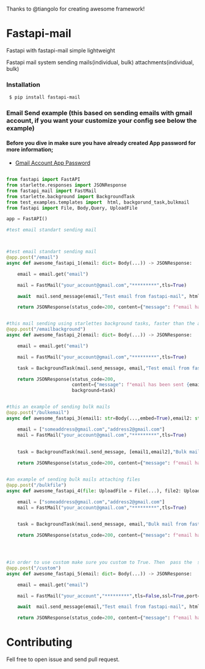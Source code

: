 

Thanks to @tiangolo for creating awesome framework! 


# Fastapi-mail

Fastapi with fastapi-mail simple lightweight


Fastapi mail system sending mails(individual, bulk) attachments(individual, bulk)


### Installation ###

```sh
 $ pip install fastapi-mail
```




### Email Send example (this based on sending emails with gmail account, if you want your customize your config see below the example)
#### Before you dive in make sure you have already created  App password for more information;
- [Gmail Account App Password](https://support.google.com/mail/answer/185833?hl=en)

```python

from fastapi import FastAPI
from starlette.responses import JSONResponse
from fastapi_mail import FastMail
from starlette.background import BackgroundTask
from test_examples.templates import  html, backgorund_task,bulkmail
from fastapi import File, Body,Query, UploadFile

app = FastAPI()

#test email standart sending mail 



#test email standart sending mail 
@app.post("/email")
async def awesome_fastapi_1(email: dict= Body(...)) -> JSONResponse:

    email = email.get("email")

    mail = FastMail("your_account@gmail.com","*********",tls=True)

    await  mail.send_message(email,"Test email from fastapi-mail", html, text_format="html")

    return JSONResponse(status_code=200, content={"message": f"email has been sent {email} address"})


#this mail sending using starlettes background tasks, faster than the above one
@app.post("/emailbackground")
async def awesome_fastapi_2(email: dict= Body(...)) -> JSONResponse:

    email = email.get("email")

    mail = FastMail("your_account@gmail.com","*********",tls=True)

    task = BackgroundTask(mail.send_message, email,"Test email from fastapi-mail with background task",backgorund_task,text_format="html")

    return JSONResponse(status_code=200, 
                        content={"message": f"email has been sent {email} address"}, 
                        background=task)


#this an example of sending bulk mails
@app.post("/bulkemail")
async def awesome_fastapi_3(email1: str=Body(...,embed=True),email2: str=Body(...,embed=True)) -> JSONResponse:

    email = ["someaddress@gmail.com","address2@gmail.com"]
    mail = FastMail("your_account@gmail.com","*********",tls=True)
  
   
    task = BackgroundTask(mail.send_message, [email1,email2],"Bulk mail from fastapi-mail with background task","Bulk mail Test",text_format="plain",bulk=True)

    return JSONResponse(status_code=200, content={"message": f"email has been sent to these {email} addresses"}, background=task)


#an example of sending bulk mails attaching files 
@app.post("/bulkfile")
async def awesome_fastapi_4(file: UploadFile = File(...), file2: UploadFile = File(...)) -> JSONResponse:

    email = ["someaddress@gmail.com","address2@gmail.com"]
    mail = FastMail("your_account@gmail.com","*********",tls=True)
  

    task = BackgroundTask(mail.send_message, email,"Bulk mail from fastapi-mail with background task","Bulk mail Test",text_format="plain",bulk=True,file=[file,file2])

    return JSONResponse(status_code=200, content={"message": f"email has been sent to these {email} addresses"}, background=task)




#in order to use custom make sure you custom to True. Then  pass the  service name
@app.post("/custom")
async def awesome_fastapi_5(email: dict= Body(...)) -> JSONResponse:

    email = email.get("email")

    mail = FastMail("your_account","*********",tls=False,ssl=True,port="465",custom=True,services="your services")

    await  mail.send_message(email,"Test email from fastapi-mail", html, text_format="html")

    return JSONResponse(status_code=200, content={"message": f"email has been sent {email} address"})

```

# Contributing
Fell free to open issue and send pull request.
